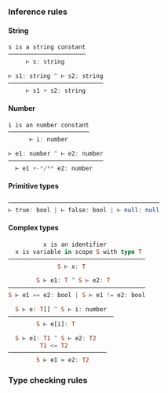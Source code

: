### Inference rules

#### String

```haskell
s is a string constant  
──────────────────────
     ⊢ s: string
```

```haskell
⊢ s1: string ^ ⊢ s2: string
───────────────────────────
     ⊢ s1 + s2: string
```

#### Number

```haskell
i is an number constant  
───────────────────────
      ⊢ i: number
```

```haskell
⊢ e1: number ^ ⊢ e2: number
───────────────────────────
  ⊢ e1 +-*/** e2: number
```

#### Primitive types

```haskell
───────────────────────────────────────────
⊢ true: bool | ⊢ false: bool | ⊢ null: null
```

#### Complex types

```haskell
          x is an identifier
  x is variable in scope S with type T
───────────────────────────────────────
              S ⊢ x: T
```

```haskell
        S ⊢ e1: T ^ S ⊢ e2: T
───────────────────────────────────────
S ⊢ e1 == e2: bool | S ⊢ e1 != e2: bool
```

```haskell
  S ⊢ e: T[] ^ S ⊢ i: number
──────────────────────────────
        S ⊢ e[i]: T
```

```haskell
  S ⊢ e1: T1 ^ S ⊢ e2: T2
         T1 <= T2
────────────────────────────
        S ⊢ e1 = e2: T2
```

### Type checking rules
